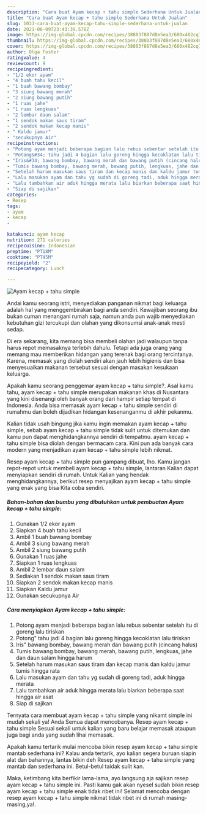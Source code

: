 ```yaml
---
description: "Cara buat Ayam kecap + tahu simple Sederhana Untuk Jualan"
title: "Cara buat Ayam kecap + tahu simple Sederhana Untuk Jualan"
slug: 1033-cara-buat-ayam-kecap-tahu-simple-sederhana-untuk-jualan
date: 2021-06-09T23:43:39.570Z
image: https://img-global.cpcdn.com/recipes/38803f887d8e5ea3/680x482cq70/ayam-kecap-tahu-simple-foto-resep-utama.jpg
thumbnail: https://img-global.cpcdn.com/recipes/38803f887d8e5ea3/680x482cq70/ayam-kecap-tahu-simple-foto-resep-utama.jpg
cover: https://img-global.cpcdn.com/recipes/38803f887d8e5ea3/680x482cq70/ayam-kecap-tahu-simple-foto-resep-utama.jpg
author: Olga Foster
ratingvalue: 4
reviewcount: 9
recipeingredient:
- "1/2 ekor ayam"
- "4 buah tahu kecil"
- "1 buah bawang bombay"
- "3 siung bawang merah"
- "2 siung bawang putih"
- "1 ruas jahe"
- "1 ruas lengkuas"
- "2 lembar daun salam"
- "1 sendok makan saus tiram"
- "2 sendok makan kecap manis"
- " Kaldu jamur"
- "secukupnya Air"
recipeinstructions:
- "Potong ayam menjadi beberapa bagian lalu rebus sebentar setelah itu di goreng lalu tiriskan"
- "Potong&#34; tahu jadi 4 bagian lalu goreng hingga kecoklatan lalu tiriskan"
- "Iris&#34; bawang bombay, bawang merah dan bawang putih (cincang halus)"
- "Tumis bawang bombay, bawang merah, bawang putih, lengkuas, jahe dan daun salam hingga harum"
- "Setelah harum masukan saus tiram dan kecap manis dan kaldu jamur tumis hingga rata"
- "Lalu masukan ayam dan tahu yg sudah di goreng tadi, aduk hingga merata"
- "Lalu tambahkan air aduk hingga merata lalu biarkan beberapa saat hingga air asat"
- "Siap di sajikan"
categories:
- Resep
tags:
- ayam
- kecap
- 

katakunci: ayam kecap  
nutrition: 271 calories
recipecuisine: Indonesian
preptime: "PT18M"
cooktime: "PT45M"
recipeyield: "2"
recipecategory: Lunch

---
```



![Ayam kecap + tahu simple](https://img-global.cpcdn.com/recipes/38803f887d8e5ea3/680x482cq70/ayam-kecap-tahu-simple-foto-resep-utama.jpg)

Andai kamu seorang istri, menyediakan panganan nikmat bagi keluarga adalah hal yang menggembirakan bagi anda sendiri. Kewajiban seorang ibu bukan cuman menangani rumah saja, namun anda pun wajib menyediakan kebutuhan gizi tercukupi dan olahan yang dikonsumsi anak-anak mesti sedap.

Di era  sekarang, kita memang bisa membeli olahan jadi walaupun tanpa harus repot memasaknya terlebih dahulu. Tetapi ada juga orang yang memang mau memberikan hidangan yang terenak bagi orang tercintanya. Karena, memasak yang diolah sendiri akan jauh lebih higienis dan bisa menyesuaikan makanan tersebut sesuai dengan masakan kesukaan keluarga. 



Apakah kamu seorang penggemar ayam kecap + tahu simple?. Asal kamu tahu, ayam kecap + tahu simple merupakan makanan khas di Nusantara yang kini disenangi oleh banyak orang dari hampir setiap tempat di Indonesia. Anda bisa memasak ayam kecap + tahu simple sendiri di rumahmu dan boleh dijadikan hidangan kesenanganmu di akhir pekanmu.

Kalian tidak usah bingung jika kamu ingin memakan ayam kecap + tahu simple, sebab ayam kecap + tahu simple tidak sulit untuk ditemukan dan kamu pun dapat menghidangkannya sendiri di tempatmu. ayam kecap + tahu simple bisa diolah dengan bermacam cara. Kini pun ada banyak cara modern yang menjadikan ayam kecap + tahu simple lebih nikmat.

Resep ayam kecap + tahu simple pun gampang dibuat, lho. Kamu jangan repot-repot untuk membeli ayam kecap + tahu simple, lantaran Kalian dapat menyiapkan sendiri di rumah. Untuk Kalian yang hendak menghidangkannya, berikut resep menyajikan ayam kecap + tahu simple yang enak yang bisa Kita coba sendiri.

<!--inarticleads1-->

##### Bahan-bahan dan bumbu yang dibutuhkan untuk pembuatan Ayam kecap + tahu simple:

1. Gunakan 1/2 ekor ayam
1. Siapkan 4 buah tahu kecil
1. Ambil 1 buah bawang bombay
1. Ambil 3 siung bawang merah
1. Ambil 2 siung bawang putih
1. Gunakan 1 ruas jahe
1. Siapkan 1 ruas lengkuas
1. Ambil 2 lembar daun salam
1. Sediakan 1 sendok makan saus tiram
1. Siapkan 2 sendok makan kecap manis
1. Siapkan  Kaldu jamur
1. Gunakan secukupnya Air




<!--inarticleads2-->

##### Cara menyiapkan Ayam kecap + tahu simple:

1. Potong ayam menjadi beberapa bagian lalu rebus sebentar setelah itu di goreng lalu tiriskan
1. Potong&#34; tahu jadi 4 bagian lalu goreng hingga kecoklatan lalu tiriskan
1. Iris&#34; bawang bombay, bawang merah dan bawang putih (cincang halus)
1. Tumis bawang bombay, bawang merah, bawang putih, lengkuas, jahe dan daun salam hingga harum
1. Setelah harum masukan saus tiram dan kecap manis dan kaldu jamur tumis hingga rata
1. Lalu masukan ayam dan tahu yg sudah di goreng tadi, aduk hingga merata
1. Lalu tambahkan air aduk hingga merata lalu biarkan beberapa saat hingga air asat
1. Siap di sajikan




Ternyata cara membuat ayam kecap + tahu simple yang nikamt simple ini mudah sekali ya! Anda Semua dapat mencobanya. Resep ayam kecap + tahu simple Sesuai sekali untuk kalian yang baru belajar memasak ataupun juga bagi anda yang sudah lihai memasak.

Apakah kamu tertarik mulai mencoba bikin resep ayam kecap + tahu simple mantab sederhana ini? Kalau anda tertarik, ayo kalian segera buruan siapin alat dan bahannya, lantas bikin deh Resep ayam kecap + tahu simple yang mantab dan sederhana ini. Betul-betul taidak sulit kan. 

Maka, ketimbang kita berfikir lama-lama, ayo langsung aja sajikan resep ayam kecap + tahu simple ini. Pasti kamu gak akan nyesel sudah bikin resep ayam kecap + tahu simple enak tidak ribet ini! Selamat mencoba dengan resep ayam kecap + tahu simple nikmat tidak ribet ini di rumah masing-masing,ya!.

